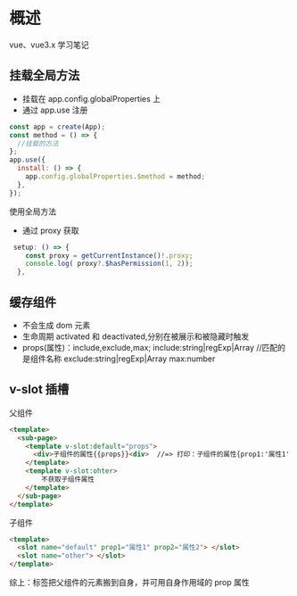 # 概述

vue、vue3.x 学习笔记

## 挂载全局方法

- 挂载在 app.config.globalProperties 上
- 通过 app.use 注册

```js
const app = create(App);
const method = () => {
  //挂载的方法
};
app.use({
  install: () => {
    app.config.globalProperties.$method = method;
  },
});
```

使用全局方法

- 通过 proxy 获取

```js
 setup: () => {
    const proxy = getCurrentInstance()!.proxy;
    console.log( proxy?.$hasPermission(1, 2));
  },
```

## <keep-alive>缓存组件

- 不会生成 dom 元素
- 生命周期 activated 和 deactivated,分别在被展示和被隐藏时触发
- props(属性)：include,exclude,max;
  include:string|regExp|Array<string> //匹配的是组件名称
  exclude:string|regExp|Array<string>
  max:number

## v-slot 插槽

父组件

```html
<template>
  <sub-page>
    <template v-slot:default="props">
      <div>子组件的属性{{props}}<div>  //=> 打印：子组件的属性{prop1:'属性1',prop2:'属性2'}
    </template>
    <template v-slot:ohter>
        不获取子组件属性
    </template>
  </sub-page>
</template>
```

子组件

```html
<template>
  <slot name="default" prop1="属性1" prop2="属性2"> </slot>
  <slot name="other"> </slot>
</template>
```

综上：<slot>标签把父组件的元素搬到自身，并可用自身作用域的 prop 属性
